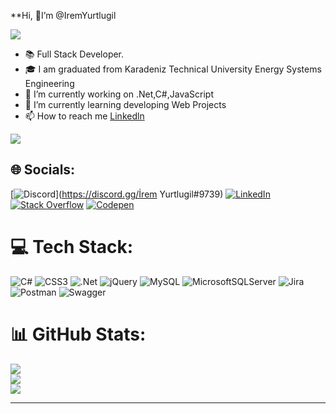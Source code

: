  **Hi, 👋I’m @IremYurtlugil
 
 [![](https://visitcount.itsvg.in/api?id=IremYurtlugil&icon=2&color=10)](https://visitcount.itsvg.in)
 
 
- 📚 Full Stack Developer.
- 🎓 I am graduated from Karadeniz Technical University Energy Systems Engineering
- 👀 I’m currently working on .Net,C#,JavaScript
- 🌱 I’m currently learning developing Web Projects
- 📫 How to reach me [Linkedln](https://www.linkedin.com/in/irem-yurtlugil-aa3461120/)


![](https://camo.githubusercontent.com/691cdc5f9c4dc0e88650b97d480af9237d9422963bd1184f95e00087d3aa8bbd/68747470733a2f2f692e696d6775722e636f6d2f72486c456444712e676966)

## 🌐 Socials:
[![Discord](https://img.shields.io/badge/Discord-%237289DA.svg?logo=discord&logoColor=white)](https://discord.gg/İrem Yurtlugil#9739) [![LinkedIn](https://img.shields.io/badge/LinkedIn-%230077B5.svg?logo=linkedin&logoColor=white)](https://linkedin.com/in/https://www.linkedin.com/in/irem-yurtlugil) [![Stack Overflow](https://img.shields.io/badge/-Stackoverflow-FE7A16?logo=stack-overflow&logoColor=white)](https://stackoverflow.com/users/16926519) [![Codepen](https://img.shields.io/badge/Codepen-000000?style=for-the-badge&logo=codepen&logoColor=white)](https://codepen.io/iremyurtlugil) 

# 💻 Tech Stack:
![C#](https://img.shields.io/badge/c%23-%23239120.svg?style=for-the-badge&logo=c-sharp&logoColor=white) ![CSS3](https://img.shields.io/badge/css3-%231572B6.svg?style=for-the-badge&logo=css3&logoColor=white) ![.Net](https://img.shields.io/badge/.NET-5C2D91?style=for-the-badge&logo=.net&logoColor=white) ![jQuery](https://img.shields.io/badge/jquery-%230769AD.svg?style=for-the-badge&logo=jquery&logoColor=white) ![MySQL](https://img.shields.io/badge/mysql-%2300f.svg?style=for-the-badge&logo=mysql&logoColor=white) ![MicrosoftSQLServer](https://img.shields.io/badge/Microsoft%20SQL%20Sever-CC2927?style=for-the-badge&logo=microsoft%20sql%20server&logoColor=white) ![Jira](https://img.shields.io/badge/jira-%230A0FFF.svg?style=for-the-badge&logo=jira&logoColor=white) ![Postman](https://img.shields.io/badge/Postman-FF6C37?style=for-the-badge&logo=postman&logoColor=white) ![Swagger](https://img.shields.io/badge/-Swagger-%23Clojure?style=for-the-badge&logo=swagger&logoColor=white)
# 📊 GitHub Stats:
![](https://github-readme-stats.vercel.app/api?username=IremYurtlugil&theme=monokai&hide_border=false&include_all_commits=false&count_private=false)<br/>
![](https://github-readme-streak-stats.herokuapp.com/?user=IremYurtlugil&theme=monokai&hide_border=false)<br/>
![](https://github-readme-stats.vercel.app/api/top-langs/?username=IremYurtlugil&theme=monokai&hide_border=false&include_all_commits=false&count_private=false&layout=compact)

---


